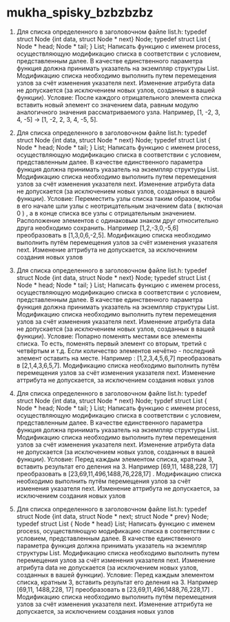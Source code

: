 # mukha_spisky_bzbzbzbz
1) Для списка определенного в заголовочном файле list.h: typedef struct Node {int data, struct Node * next} Node; typedef struct List { Node * head; Node * tail; } List; Написать функцию с именем process, осуществляющую модификацию списка в соответствии с условием, представленным далее. В качестве единственного параметра функция должна принимать указатель на экземпляр структуры List. Модификацию списка необходимо выполнить путем перемещения узлов за счёт изменения указателя next. Изменение атрибута data не допускается (за исключением новых узлов, созданных в вашей функции). Условие: После каждого отрицательного элемента списка вставить новый элемент со значением data, равным модулю аналогичного значения рассматриваемого узла. Например, [1, -2, 3, 4, -5] -> [1, -2, 2, 3, 4, -5, 5].
2) Для списка определенного в заголовочном файле list.h: typedef struct Node {int data, struct Node * next} Node; typedef struct List { Node * head; Node * tail; } List; Написать функцию с именем process, осуществляющую модификацию списка в соответствии с условием, представленным далее. В качестве единственного параметра функция должна принимать указатель на экземпляр структуры List. Модификацию списка необходимо выполнить путем перемещения узлов за счёт изменения указателя next. Изменение атрибута data не допускается (за исключением новых узлов, созданных в вашей функции). Условие: Переместить узлы списка таким образом, чтобы в его начале шли узлы с неотрицательным значением data ( включая 0 ) , а в конце списка все узлы с отрицательным значением. Расположение элементов с одинаковым знаком друг относительно друга необходимо сохранить. Например [1,2,-3,0,-5,6] преобразовать в [1,3,0,6,-2,5]. Модификацию списка необходимо выполнить путём перемещения узлов за счёт изменения указателя next. Изменение аттрибута не допускается, за исключением создания новых узлов
3) Для списка определенного в заголовочном файле list.h: typedef struct Node {int data, struct Node * next} Node; typedef struct List { Node * head; Node * tail; } List; Написать функцию с именем process, осуществляющую модификацию списка в соответствии с условием, представленным далее. В качестве единственного параметра функция должна принимать указатель на экземпляр структуры List. Модификацию списка необходимо выполнить путем перемещения узлов за счёт изменения указателя next. Изменение атрибута data не допускается (за исключением новых узлов, созданных в вашей функции). Условие: Попарно поменять местами все элементы списка. То есть, поменять первый элемент со вторым, третий с четвёртым и т.д. Если количество элементов нечётно - последний элемент оставить на месте. Например : [1,2,3,4,5,6,7] преобразовать в [2,1,4,3,6,5,7]. Модификацию списка необходимо выполнить путём перемещения узлов за счёт изменения указателя next. Изменение аттрибута не допускается, за исключением создания новых узлов
4) Для списка определенного в заголовочном файле list.h: typedef struct Node {int data, struct Node * next} Node; typdef struct List { Node * head; Node * tail; } List; Написать функцию с именем process, осуществляющую модификацию списка в соответствии с условием, представленным далее. В качестве единственного параметра функция должна принимать указатель на экземпляр структуры List. Модификацию списка необходимо выполнить путем перемещения узлов за счёт изменения указателя next. Изменение атрибута data не допускается (за исключением новых узлов, созданных в вашей функции). Условие: Перед каждым элементом списка, кратным 3, вставить результат его деления на 3. Например [69,11, 1488,228, 17] преобразовать в [23,69,11,496,1488,76,228,17] . Модификацию списка необходимо выполнить путём перемещения узлов за счёт изменения указателя next. Изменение аттрибута не допускается, за исключением создания новых узлов

5) Для списка определенного в заголовочном файле list.h: typedef struct Node {int data, struct Node * next; struct Node * prev} Node; typedef struct List { Node * head} List; Написать функцию с именем process, осуществляющую модификацию списка в соответствии с условием, представленным далее. В качестве единственного параметра функция должна принимать указатель на экземпляр структуры List. Модификацию списка необходимо выполнить путем перемещения узлов за счёт изменения указателя next. Изменение атрибута data не допускается (за исключением новых узлов, созданных в вашей функции). Условие: Перед каждым элементом списка, кратным 3, вставить результат его деления на 3. Например [69,11, 1488,228, 17] преобразовать в [23,69,11,496,1488,76,228,17] . Модификацию списка необходимо выполнить путём перемещения узлов за счёт изменения указателя next. Изменение аттрибута не допускается, за исключением создания новых узлов
